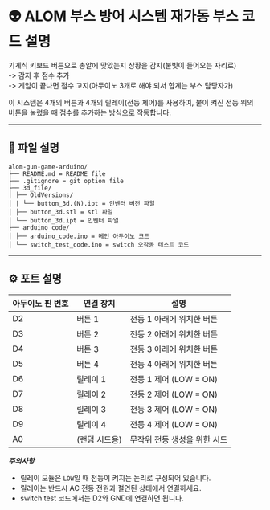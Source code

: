 # 👽 ALOM 부스 방어 시스템 재가동 부스 코드 설명  
  
기계식 키보드 버튼으로 총알에 맞았는지 상황을 감지(불빛이 들어오는 자리로)  
-> 감지 후 점수 추가  
-> 게임이 끝나면 점수 고지(아두이노 3개로 해야 되서 합계는 부스 담당자가)  

이 시스템은 4개의 버튼과 4개의 릴레이(전등 제어)를 사용하여, 불이 켜진 전등 위의 버튼을 눌렀을 때 점수를 추가하는 방식으로 작동합니다.  

---

## 📁 파일 설명  
  
```
alom-gun-game-arduino/   
├── README.md = README file  
├── .gitignore = git option file  
├── 3d_file/  
│ ├── OldVersions/  
│ | └── button_3d.(N).ipt = 인벤터 버전 파일  
│ ├── button_3d.stl = stl 파일  
│ └── button_3d.ipt = 인벤터 파일  
├── arduino_code/  
│ ├── arduino_code.ino = 메인 아두이노 코드  
│ └── switch_test_code.ino = switch 오작동 테스트 코드  
```
---

## ⚙️ 포트 설명  

| 아두이노 핀 번호 | 연결 장치       | 설명                          |  
|------------------|------------------|-------------------------------|  
| D2               | 버튼 1           | 전등 1 아래에 위치한 버튼     |  
| D3               | 버튼 2           | 전등 2 아래에 위치한 버튼     |  
| D4               | 버튼 3           | 전등 3 아래에 위치한 버튼     |  
| D5               | 버튼 4           | 전등 4 아래에 위치한 버튼     |  
| D6               | 릴레이 1         | 전등 1 제어 (LOW = ON)        |  
| D7               | 릴레이 2         | 전등 2 제어 (LOW = ON)        |  
| D8               | 릴레이 3         | 전등 3 제어 (LOW = ON)        |  
| D9               | 릴레이 4         | 전등 4 제어 (LOW = ON)        |  
| A0               | (랜덤 시드용)    | 무작위 전등 생성을 위한 시드  |  
  
***주의사항***  
- 릴레이 모듈은 `LOW`일 때 전등이 켜지는 논리로 구성되어 있습니다.  
- 릴레이는 반드시 AC 전등 전원과 절연된 상태에서 연결하세요.  
- switch test 코드에서는 D2와 GND에 연결하면 됩니다.
